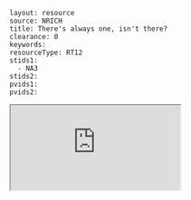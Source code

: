 ````
layout: resource
source: NRICH
title: There's always one, isn't there?
clearance: 0
keywords:
resourceType: RT12
stids1:
  - NA3
stids2:
pvids1:
pvids2:

````

<div class="row-fluid">
<iframe src="http://nrich.maths.org/5339?mobile=1" class="span12 nrich-embed"></iframe>
</div>
